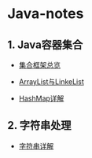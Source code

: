 # Java-notes
## 1. Java容器集合

* [集合框架总览](./Collection-Framework-notes/Java集合框架总览.md)

- [ArrayList与LinkeList](./Collection-Framework-notes/List详解.md)

- [HashMap详解](./Collection-Framework-notes/HashMap笔记.md)

## 2. 字符串处理

- [字符串详解](./String-notes/字符串笔记.md)

